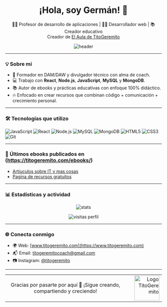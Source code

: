 <h1 align="center">¡Hola, soy Germán! 👋</h1>
<p align="center">
  👨‍🏫 Profesor de desarrollo de aplicaciones | 👨‍💻 Desarrollador web | 📚 Creador educativo  
  <br />
  Creador de <a href="https://www.titogeremito.com">El Aula de TitoGeremito</a>
</p>

<p align="center">
  <img src="https://capsule-render.vercel.app/api?type=waving&color=0:facc15,100:3b82f6&height=180&section=header&text=Titogeremito%20Profile&fontSize=30&fontColor=ffffff&fontAlign=50" alt="header"/>
</p>

---

### 💡 Sobre mí

- 🎯 Formador en DAM/DAW y divulgador técnico con alma de coach.
- 💻 Trabajo con **React**, **Node.js**, **JavaScript**, **MySQL** y **MongoDB**.
- 📚 Autor de ebooks y prácticas educativas con enfoque 100% didáctico.
- 🔥 Enfocado en crear recursos que combinan código + comunicación + crecimiento personal.

---

### 🛠️ Tecnologías que utilizo

![JavaScript](https://img.shields.io/badge/-JavaScript-F7DF1E?logo=javascript&logoColor=black&style=flat)
![React](https://img.shields.io/badge/-React-61DAFB?logo=react&logoColor=black&style=flat)
![Node.js](https://img.shields.io/badge/-Node.js-339933?logo=node.js&logoColor=white&style=flat)
![MySQL](https://img.shields.io/badge/-MySQL-00758F?logo=mysql&logoColor=white&style=flat)
![MongoDB](https://img.shields.io/badge/-MongoDB-47A248?logo=mongodb&logoColor=white&style=flat)
![HTML5](https://img.shields.io/badge/-HTML5-E34F26?logo=html5&logoColor=white&style=flat)
![CSS3](https://img.shields.io/badge/-CSS3-1572B6?logo=css3&logoColor=white&style=flat)
![Git](https://img.shields.io/badge/-Git-F05032?logo=git&logoColor=white&style=flat)

---

### 📘 Últimos ebooks publicados en (<a>https://titogeremito.com/ebooks/</a>)

- [Artiuculos sobre IT y mas cosas](https://titogeremito.com/articulos/)
- [Pagina de recursos gratuitos](https://titogeremito.com/regalos/)


---

### 📊 Estadísticas y actividad

<p align="center">
  <img src="https://github-readme-stats.vercel.app/api?username=TitogeremitoDev&show_icons=true&theme=tokyonight" alt="stats" />
</p>

<p align="center">
  <img src="https://komarev.com/ghpvc/?username=TitogeremitoDev&style=flat-square&color=blue" alt="visitas perfil"/>
</p>

---

### 🌐 Conecta conmigo

- 🌍 Web: [www.titogeremito.com](https://www.titogeremito.com)
- 📬 Email: titogeremitocoach@gmail.com
- 📷 Instagram: [@titogeremito](https://www.instagram.com/titogeremito)

---

<table width="100%" border='0'>
  <tr>
    <td>
      <p align="center">
        Gracias por pasarte por aquí 💛 ¡Sigue creando, compartiendo y creciendo!
      </p>
    </td>
    <td align="right" width="100">
      <img src="https://titogeremito.com/wp-content/uploads/2025/04/cropped-LogoCentradoComprimido.jpg" width="80" alt="Logo TitoGeremito">
    </td>
  </tr>
</table>
